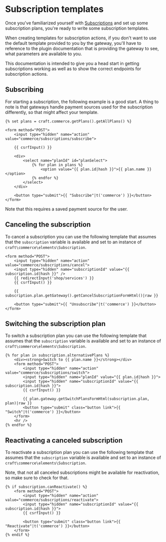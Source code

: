 # Subscription templates

Once you've familiarized yourself with [Subscriptions](/en/subscriptions.md) and set up some subscription plans, you're ready to write some subscription templates.

When creating templates for subscription actions, if you don't want to use the default template provided to you by the gateway, you'll have to reference to the plugin documentation that is providing the gateway to see, what parameters are available to you.

This documentation is intended to give you a head start in getting subscriptions working as well as to show the correct endpoints for subscription actions.

## Subscribing

For starting a subscription, the following example is a good start. A thing to note is that gateways handle payment sources used for the subscription differently, so that might affect your template.

```twig
{% set plans = craft.commerce.getPlans().getAllPlans() %}

<form method="POST">
    <input type="hidden" name="action" value="commerce/subscriptions/subscribe">

    {{ csrfInput() }}

    <div>
        <select name="planId" id="planSelect">
            {% for plan in plans %}
                <option value="{{ plan.id|hash }}">{{ plan.name }}</option>
            {% endfor %}
        </select>
    </div>

    <button type="submit">{{ "Subscribe"|t('commerce') }}</button>
</form>
```

Note that this requires a saved payment source for the user.

## Canceling the subscription

To cancel a subscription you can use the following template that assumes that the `subscription` variable is available and set to an instance of `craft\commerce\elements\Subscription`.

```twig
<form method="POST">
    <input type="hidden" name="action" value="commerce/subscriptions/cancel">
    <input type="hidden" name="subscriptionId" value="{{ subscription.id|hash }}" />
    {{ redirectInput('shop/services') }}
    {{ csrfInput() }}

    {{ subscription.plan.getGateway().getCancelSubscriptionFormHtml()|raw }}

    <button type="submit">{{ "Unsubscribe"|t('commerce') }}</button>
</form>
```

## Switching the subscription plan

To switch a subscription plan you can use the following template that assumes that the `subscription` variable is available and set to an instance of `craft\commerce\elements\Subscription`.

```twig
{% for plan in subscription.alternativePlans %}
    <div><strong>Switch to {{ plan.name }}</strong></div>
    <form method="POST">
        <input type="hidden" name="action" value="commerce/subscriptions/switch">
        <input type="hidden" name="planId" value="{{ plan.id|hash }}">
        <input type="hidden" name="subscriptionId" value="{{ subscription.id|hash }}">
        {{ csrfInput() }}

        {{ plan.gateway.getSwitchPlansFormHtml(subscription.plan, plan)|raw }}
        <button type="submit" class="button link">{{ "Switch"|t('commerce') }}</button>
    </form>
    <hr />
{% endfor %}
```

## Reactivating a canceled subscription

To reactivate a subscription plan you can use the following template that assumes that the `subscription` variable is available and set to an instance of `craft\commerce\elements\Subscription`.

Note, that not all canceled subscriptions might be available for reactivation, so make sure to check for that.

```twig
{% if subscription.canReactivate() %}
    <form method="POST">
        <input type="hidden" name="action" value="commerce/subscriptions/reactivate">
        <input type="hidden" name="subscriptionId" value="{{ subscription.id|hash }}">
        {{ csrfInput() }}

        <button type="submit" class="button link">{{ "Reactivate"|t('commerce') }}</button>
    </form>
{% endif %}
```

